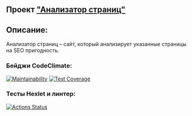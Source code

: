 ## Проект ["Анализатор страниц"](https://java-project-72-v1a2.onrender.com)
## Описание:
Анализатор страниц – сайт, который анализирует указанные страницы на SEO пригодность.
### Бейджи CodeClimate:
[![Maintainability](https://api.codeclimate.com/v1/badges/96876a706ba23ed597bf/maintainability)](https://codeclimate.com/github/melnikowww/java-project-72/maintainability) 
[![Test Coverage](https://api.codeclimate.com/v1/badges/96876a706ba23ed597bf/test_coverage)](https://codeclimate.com/github/melnikowww/java-project-72/test_coverage)
### Тесты Hexlet и линтер:
[![Actions Status](https://github.com/melnikowww/java-project-72/workflows/hexlet-check/badge.svg)](https://github.com/melnikowww/java-project-72/actions)